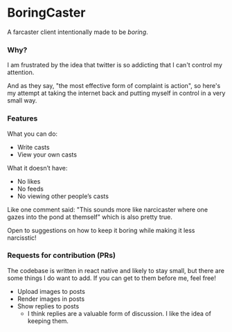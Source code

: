 # BoringCaster

A farcaster client intentionally made to be *boring*. 

### Why?

I am frustrated by the idea that twitter is so addicting that I can't control my attention. 

And as they say, "the most effective form of complaint is action", so here's my attempt at taking the internet back and putting myself in control in a very small way.

### Features

What you can do: 
   - Write casts 
   - View your own casts 

What it doesn’t have:
   - No likes 
   - No feeds
   - No viewing other people’s casts

Like one comment said: "This sounds more like narcicaster where one gazes into the pond at themself" which is also pretty true. 

Open to suggestions on how to keep it boring while making it less narcisstic!

### Requests for contribution (PRs)

The codebase is written in react native and likely to stay small, but there are some things I do want to add. If you can get to them before me, feel free! 

- Upload images to posts
- Render images in posts
- Show replies to posts
  - I think replies are a valuable form of discussion. I like the idea of keeping them.